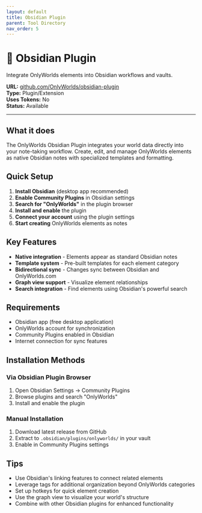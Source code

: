 ```yaml
---
layout: default
title: Obsidian Plugin
parent: Tool Directory
nav_order: 5
---
```


# 🔌 Obsidian Plugin

Integrate OnlyWorlds elements into Obsidian workflows and vaults.

**URL:** [github.com/OnlyWorlds/obsidian-plugin](https://github.com/OnlyWorlds/obsidian-plugin)  
**Type:** Plugin/Extension  
**Uses Tokens:** No  
**Status:** Available

---

## What it does

The OnlyWorlds Obsidian Plugin integrates your world data directly into your note-taking workflow. Create, edit, and manage OnlyWorlds elements as native Obsidian notes with specialized templates and formatting.

## Quick Setup

1. **Install Obsidian** (desktop app recommended)
2. **Enable Community Plugins** in Obsidian settings
3. **Search for "OnlyWorlds"** in the plugin browser
4. **Install and enable** the plugin
5. **Connect your account** using the plugin settings
6. **Start creating** OnlyWorlds elements as notes

## Key Features

- **Native integration** - Elements appear as standard Obsidian notes
- **Template system** - Pre-built templates for each element category
- **Bidirectional sync** - Changes sync between Obsidian and OnlyWorlds.com
- **Graph view support** - Visualize element relationships
- **Search integration** - Find elements using Obsidian's powerful search

## Requirements

- Obsidian app (free desktop application)
- OnlyWorlds account for synchronization
- Community Plugins enabled in Obsidian
- Internet connection for sync features

## Installation Methods

### Via Obsidian Plugin Browser
1. Open Obsidian Settings → Community Plugins
2. Browse plugins and search "OnlyWorlds"
3. Install and enable the plugin

### Manual Installation
1. Download latest release from GitHub
2. Extract to `.obsidian/plugins/onlyworlds/` in your vault
3. Enable in Community Plugins settings

## Tips

- Use Obsidian's linking features to connect related elements
- Leverage tags for additional organization beyond OnlyWorlds categories  
- Set up hotkeys for quick element creation
- Use the graph view to visualize your world's structure
- Combine with other Obsidian plugins for enhanced functionality